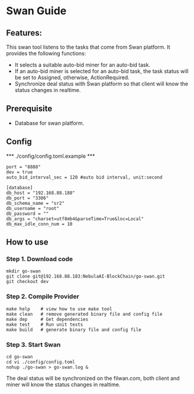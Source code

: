 # Swan Guide

## Features:

This swan tool listens to the tasks that come from Swan platform. It provides the following functions:

* It selects a suitable auto-bid miner for an auto-bid task. 
* If an auto-bid miner is selected for an auto-bid task, the task status will be set to Assigned, otherwise, ActionRequired.
* Synchronize deal status with Swan platform so that client will know the status changes in realtime.

## Prerequisite
- Database for swan platform.

## Config
*** ./config/config.toml.example ***
```shell
port = "8888"
dev = true
auto_bid_interval_sec = 120 #auto bid interval, unit:second

[database]
db_host = "192.168.88.188"
db_port = "3306"
db_schema_name = "sr2"
db_username = "root"
db_password = ""
db_args = "charset=utf8mb4&parseTime=True&loc=Local"
db_max_idle_conn_num = 10
```
## How to use

### Step 1. Download code
```shell
mkdir go-swan
git clone git@192.168.88.183:NebulaAI-BlockChain/go-swan.git
git checkout dev
```

### Step 2. Compile Provider
```shell
make help    # view how to use make tool
make clean   # remove generated binary file and config file
make dep     # Get dependencies
make test    # Run unit tests
make build   # generate binary file and config file
```

### Step 3. Start Swan
```shell
cd go-swan
cd vi ./config/config.toml
nohup ./go-swan > go-swan.log &
```

The deal status will be synchronized on the filwan.com, both client and miner will know the status changes in realtime.
